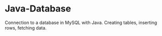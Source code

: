 # Java-Database
Connection to a database in MySQL with Java. Creating tables, inserting rows, fetching data.
